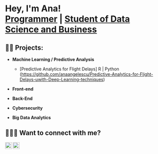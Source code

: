 <h1>Hey, I'm Ana! <br/><a href="https://github.com/anaangelescu">Programmer</a> | <a href="www.linkedin.com/in/ana-maria-angelescu-916ab124b">Student of Data Science and Business</a>

<h2>👾✨ Projects:</h2>

- <b>Machine Learning / Predictive Analysis</b>

   - [Predictive Analytics for Flight Delays] R | Python (https://github.com/anaangelescu/Predictive-Analytics-for-Flight-Delays-uwith-Deep-Learning-techniques) 

- <b>Front-end</b>
 

- <b>Back-End</b>
 
- <b>Cybersecurity</b>
  
- <b>Big Data Analytics</b>

<h2> 🙋🏻‍♀️ Want to connect with me?</h2>

[<img align="left" alt="Ana Maria Angelescu | LinkedIn" width="22px" src="https://cdn.jsdelivr.net/npm/simple-icons@v3/icons/linkedin.svg" />][linkedin]
[<img align="left" alt="@amangelescu | Instagram" width="22px" src="https://cdn.jsdelivr.net/npm/simple-icons@v3/icons/instagram.svg" />][instagram]

[instagram]: https://www.instagram.com/amangelescu/
[linkedin]: https://www.linkedin.com/in/ana-maria-angelescu-916ab124b

